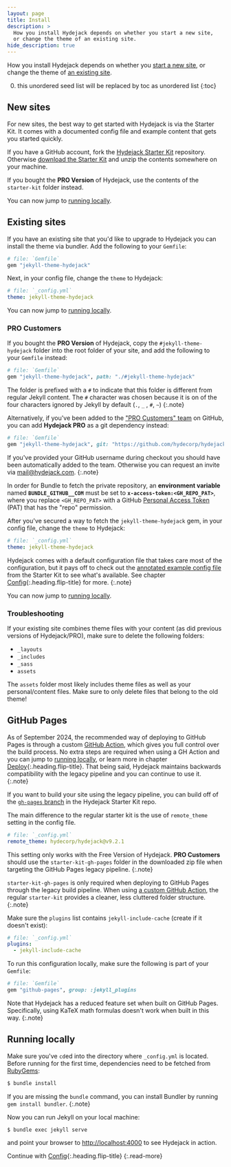 ```yaml
---
layout: page
title: Install
description: >
  How you install Hydejack depends on whether you start a new site,
  or change the theme of an existing site.
hide_description: true
---
```


How you install Hydejack depends on whether you [start a new site](#new-sites), 
or change the theme of [an existing site](#existing-sites).

0. this unordered seed list will be replaced by toc as unordered list
{:toc}

## New sites
For new sites, the best way to get started with Hydejack is via the Starter Kit. 
It comes with a documented config file and example content that gets you started quickly.

If you have a GitHub account, fork the [Hydejack Starter Kit][hsc] repository. 
Otherwise [download the Starter Kit][src] and unzip the contents somewhere on your machine.

If you bought the __PRO Version__ of Hydejack, use the contents of the `starter-kit` folder instead.

You can now jump to [running locally](#running-locally).

[hsc]: https://github.com/hydecorp/hydejack-starter-kit
[src]: https://github.com/hydecorp/hydejack-starter-kit/archive/v9.2.1.zip
[nfy]: https://app.netlify.com/start/deploy?repository=https://github.com/hydecorp/hydejack-starter-kit
[dtn]: https://www.netlify.com/img/deploy/button.svg


## Existing sites
If you have an existing site that you'd like to upgrade to Hydejack you can install the theme via bundler.
Add the following to your `Gemfile`:

~~~ruby
# file: `Gemfile`
gem "jekyll-theme-hydejack"
~~~

Next, in your config file, change the `theme` to Hydejack:

~~~yml
# file: `_config.yml`
theme: jekyll-theme-hydejack
~~~

You can now jump to [running locally](#running-locally).

### PRO Customers
If you bought the __PRO Version__ of Hydejack, copy the `#jekyll-theme-hydejack` folder into the root folder of your site,
and add the following to your `Gemfile` instead:

~~~ruby
# file: `Gemfile`
gem "jekyll-theme-hydejack", path: "./#jekyll-theme-hydejack"
~~~

The folder is prefixed with a `#` to indicate that this folder is different from regular Jekyll content. 
The `#` character was chosen because it is on of the four characters ignored by Jekyll by default (`.`, `_` , `#`, `~`)
{:.note}

Alternatively, if you've been added to the ["PRO Customers" team](https://github.com/orgs/hydecorp/teams/pro-customers) on GitHub, you can add __Hydejack PRO__ as a git dependency instead:

~~~ruby
# file: `Gemfile`
gem "jekyll-theme-hydejack", git: "https://github.com/hydecorp/hydejack-pro", tag: "pro/v9.2.1"
~~~

If you've provided your GitHub username during checkout you should have been automatically added to the team. Otherwise you can request an invite via [mail@hydejack.com](mailto:mail@hydejack.com).
{:.note}

In order for Bundle to fetch the private repository, an __environment variable__ named __`BUNDLE_GITHUB__COM`__ must be set to __`x-access-token:<GH_REPO_PAT>`__, where you replace `<GH_REPO_PAT>` with a GitHub [Personal Access Token](https://github.com/settings/tokens) (PAT) that has the "repo" permission.

After you've secured a way to fetch the `jekyll-theme-hydejack` gem, in your config file, change the `theme` to Hydejack:

~~~yml
# file: `_config.yml`
theme: jekyll-theme-hydejack
~~~

Hydejack comes with a default configuration file that takes care most of the configuration,
but it pays off to check out the [annotated example config file][config] from the Starter Kit to see what's available. See chapter [Config](./config.md){:.heading.flip-title} for more.
{:.note}

You can now jump to [running locally](#running-locally).

### Troubleshooting
If your existing site combines theme files with your content (as did previous versions of Hydejack/PRO),
make sure to delete the following folders:

- `_layouts`
- `_includes` 
- `_sass` 
- `assets`

The `assets` folder most likely includes theme files as well as your personal/content files. 
Make sure to only delete files that belong to the old theme!


## GitHub Pages
As of September 2024, the recommended way of deploying to GitHub Pages is through a custom [GitHub Action][gha], which gives you full control over the build process. 
No extra steps are required when using a GH Action and you can jump to [running locally](#running-locally), or learn more in chapter [Deploy](./deploy.md){:.heading.flip-title}.
That being said, Hydejack maintains backwards compatibility with the legacy pipeline and you can continue to use it.
{:.note}

If you want to build your site using the legacy pipeline, you can build off of the [`gh-pages` branch][gpb] in the Hydejack Starter Kit repo.

[ghp]: https://jekyllrb.com/docs/github-pages/
[gpb]: https://github.com/hydecorp/hydejack-starter-kit/tree/gh-pages
[gha]: https://docs.github.com/en/actions

The main difference to the regular starter kit is the use of `remote_theme` setting in the config file. 

```yml
# file: `_config.yml`
remote_theme: hydecorp/hydejack@v9.2.1
```

This setting only works with the Free Version of Hydejack. 
**PRO Customers** should use the `starter-kit-gh-pages` folder in the downloaded zip file when targeting the GitHub Pages legacy pipeline.
{:.note}

`starter-kit-gh-pages` is only required when deploying to GitHub Pages through the legacy build pipeline.
When using [a custom GitHub Action](./deploy.md#github-actions), the regular `starter-kit` provides a cleaner, less cluttered folder structure.
{:.note}

Make sure the `plugins` list contains `jekyll-include-cache` (create if it doesn't exist):

```yml
# file: `_config.yml`
plugins:
  - jekyll-include-cache
```

To run this configuration locally, make sure the following is part of your `Gemfile`:

```ruby
# file: `Gemfile`
gem "github-pages", group: :jekyll_plugins
```

Note that Hydejack has a reduced feature set when built on GitHub Pages. 
Specifically, using KaTeX math formulas doesn't work when built in this way.
{:.note}


## Running locally
Make sure you've `cd`ed into the directory where `_config.yml` is located.
Before running for the first time, dependencies need to be fetched from [RubyGems](https://rubygems.org/):

~~~bash
$ bundle install
~~~

If you are missing the `bundle` command, you can install Bundler by running `gem install bundler`.
{:.note}

Now you can run Jekyll on your local machine:

~~~bash
$ bundle exec jekyll serve
~~~

and point your browser to <http://localhost:4000> to see Hydejack in action.


Continue with [Config](config.md){:.heading.flip-title}
{:.read-more}

[config]: https://github.com/hydecorp/hydejack-starter-kit/blob/v9/_config.yml
[upgrade]: upgrade.md
